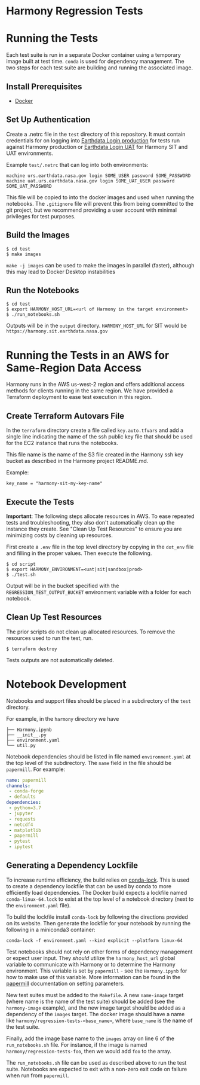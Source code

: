 # Harmony Regression Tests

# Running the Tests

Each test suite is run in a separate Docker container using a temporary image built at test time.
`conda` is used for dependency management. The two steps for each test suite are building and
running the associated image.

## Install Prerequisites

* [Docker](https://www.docker.com/get-started)

## Set Up Authentication
Create a .netrc file in the `test` directory of this repository. It must contain
credentials for on logging into [Earthdata Login production](https://urs.earthdata.nasa.gov)
for tests run against Harmony production or
[Earthdata Login UAT](https://uat.urs.earthdata.nasa.gov) for Harmony SIT and
UAT environments.

Example `test/.netrc` that can log into both environments:

    machine urs.earthdata.nasa.gov login SOME_USER password SOME_PASSWORD
    machine uat.urs.earthdata.nasa.gov login SOME_UAT_USER password SOME_UAT_PASSWORD

This file will be copied to into the docker images and used when running the
notebooks. The `.gitignore` file will prevent this from being committed to the
git project, but we recommend providing a user account with minimal privileges
for test purposes.

## Build the Images

    $ cd test
    $ make images

`make -j images` can be used to make the images in parallel (faster), although this may lead to
Docker Desktop instabilities

## Run the Notebooks

    $ cd test
    $ export HARMONY_HOST_URL=<url of Harmony in the target environment>
    $ ./run_notebooks.sh

Outputs will be in the `output` directory.
`HARMONY_HOST_URL` for SIT would be `https://harmony.sit.earthdata.nasa.gov`

# Running the Tests in an AWS for Same-Region Data Access

Harmony runs in the AWS us-west-2 region and offers additional access methods for
clients running in the same region.  We have provided a Terraform deployment to
ease test execution in this region.

## Create Terraform Autovars File
In the `terraform` directory create a file called `key.auto.tfvars` and
add a single line indicating the name of the ssh public key file that
should be used for the EC2 instance that runs the notebooks.

This file name is the name of the S3 file created in the Harmony ssh key bucket as described in the Harmony project README.md.

Example:
```
key_name = "harmony-sit-my-key-name"
```

## Execute the Tests

**Important**: The following steps allocate resources in AWS. To ease repeated
tests and troubleshooting, they also don't automatically clean up the instance
they create.  See "Clean Up Test Resources" to ensure you are minimizing costs
by cleaning up resources.

First create a `.env` file in the top level directory by copying in the `dot_env` file and filling
in the proper values. Then execute the following.

    $ cd script
    $ export HARMONY_ENVIRONMENT=<uat|sit|sandbox|prod>
    $ ./test.sh

Output will be in the bucket specified with the `REGRESSION_TEST_OUTPUT_BUCKET`
environment variable with a folder for each notebook.

## Clean Up Test Resources

The prior scripts do not clean up allocated resources.  To remove the resources
used to run the test, run.

    $ terraform destroy

Tests outputs are not automatically deleted.

# Notebook Development

Notebooks and support files should be placed in a subdirectory of the `test` directory.

For example, in the `harmony` directory we have

```
├── Harmony.ipynb
├── __init__.py
├── environment.yaml
└── util.py
```

 Notebook dependencies should be listed in file named `environment.yaml` at the top level of the
 subdirectory. The `name` field in the file should be `papermill`. For example:

 ```yaml
 name: papermill
channels:
  - conda-forge
  - defaults
dependencies:
  - python=3.7
  - jupyter
  - requests
  - netcdf4
  - matplotlib
  - papermill
  - pytest
  - ipytest
```

## Generating a Dependency Lockfile
To increase runtime efficiency, the build relies on [conda-lock](https://pypi.org/project/conda-lock/). This is used to create a dependency lockfile that can be used
by conda to more efficiently load dependencies. The Docker build expects a lockfile
named `conda-linux-64.lock` to exist at the top level of a notebook directory (next to
the `environment.yaml` file).

To build the lockfile install `conda-lock` by following the directions provided
on its website. Then generate the lockfile for your notebook by running the
following in a miniconda3 container:

```
conda-lock -f environment.yaml --kind explicit --platform linux-64
```

Test notebooks should not rely on other forms of dependency management or expect user input.
They _should_ utilize the `harmony_host_url` global variable to communicate with Harmony
or to determine the Harmony environment. This variable is set by `papermill` - see the
`Harmony.ipynb` for how to make use of this variable. More information can be found
in the [papermill](https://papermill.readthedocs.io/en/latest/usage-parameterize.html)
documentation on setting parameters.

New test suites must be added to the `Makefile`. A new `name-image` target (where name is the name of
the test suite) should be added (see the `harmony-image` example), and the new image target
should be added as a dependency of the `images` target. The docker image should have a name like
`harmony/regression-tests-<base_name>`, where `base_name` is the name of the test suite.

Finally, add the image base name to the `images` array on line 6 of the `run_notebooks.sh` file.
For instance, if the image is named `harmony/regression-tests-foo`, then we would add `foo` to the
array.

The `run_notebooks.sh` file can be used as described above to run the test suite. Notebooks are
expected to exit with a non-zero exit code on failure when run from `papermill`.
